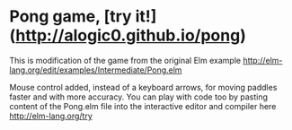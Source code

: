 # Pong game, [try it!] (http://alogic0.github.io/pong)

This is modification of the game from the original Elm example
http://elm-lang.org/edit/examples/Intermediate/Pong.elm

Mouse control added, instead of a keyboard arrows, for moving paddles faster and with more accuracy. You can play with code too by pasting content of the Pong.elm file into the interactive editor and compiler here http://elm-lang.org/try
